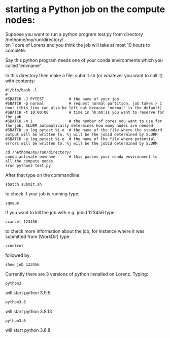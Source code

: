 # starting a Python job on the compute nodes:

Suppose you want to run a python program test.py from directory /nethome/my/run/directory/
\
on 1 core of Lorenz and you think the job will take at most 10 hours to complete. 

Say this python program needs one of your conda environments which you called 'envname'

In this directory then make a file:  submit.sh (or whatever you want to call it) with contents:

    #!/bin/bash -l
    #
    #SBATCH -J PYTEST           # the name of your job   
    #SBATCH -p normal           # request normal partition, job takes > 1 hour (this line can also be left out because 'normal' is the default)  
    #SBATCH -t 10:00:00         # time in hh:mm:ss you want to reserve for the job
    #SBATCH -n 1                # the number of cores you want to use for the job, SLURM automatically determines how many nodes are needed
    #SBATCH -o log_pytest.%j.o  # the name of the file where the standard output will be written to. %j will be the jobid determined by SLURM
    #SBATCH -e log_pytest.%j.e  # the name of the file where potential errors will be written to. %j will be the jobid determined by SLURM
 
    cd /nethome/my/run/directory/
    conda activate envname      # this passes your conda environment to all the compute nodes
    srun python3 test.py
     
After that type on the commandline:

    sbatch submit.sh

to check if your job is running type:

    squeue

If you want to kill the job with e.g. jobid 123456 type:

    scancel 123456

to check more information about the job, for instance where it was submitted from (WorkDir) type:

    scontrol

followed by:

    show job 123456   
    
Currently there are 3 versions of python installed on Lorenz. Typing: 

    python3
    
will start python 3.9.5

    python3.8
    
will start python 3.8.13

    python3.6
    
will start python 3.6.8


    


